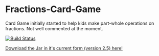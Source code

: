 # Fractions-Card-Game
Card Game initially started to help kids make part-whole operations on fractions.
Not well commented at the moment.

[![Build Status](https://travis-ci.org/onzfonz/Fractions-Card-Game.svg?branch=2012)](https://travis-ci.org/onzfonz/Fractions-Card-Game)

[Download the Jar in it's current form (version 2.5) here!](https://drone.io/github.com/onzfonz/Fractions-Card-Game/files/build/libs/tug-of-war-2.5.jar)
